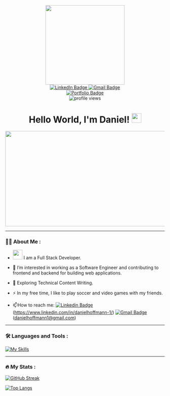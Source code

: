 <div id="header" align="center">
  <img src="https://media.giphy.com/media/WtTnAfZn6aVJfBzlN3/giphy.gif" width="250"/>
</div>

<div id="badges" align="center">
  <a href="https://www.linkedin.com/in/danielhoffmann-1/">
    <img src="https://img.shields.io/badge/LinkedIn-blue?style=for-the-badge&logo=linkedin&logoColor=white" alt="LinkedIn Badge"/>
  </a>
  <a href="mailto:danielhoffmann1@gmail.com">
    <img src="https://img.shields.io/badge/Gmail-red?style=for-the-badge&logo=gmail&logoColor=white" alt="Gmail Badge"/>
  </a>
</div>
<div id="badges-portfolio" align="center">
  <a href="https://pepa90210.github.io/">
    <img src="https://img.shields.io/badge/Porfolio Page-grey?style=for-the-badge&logo=prometheus&logoColor=white" alt="Portfolio Badge"/>
  </a>
</div>
<div id="profile-views" align="center">
  <img src="https://komarev.com/ghpvc/?username=dhoffmann1&style=flat-square&color=blue" alt="profile views"/>
  <h1>
  Hello World, I'm Daniel!
  <img src="https://media.giphy.com/media/hvRJCLFzcasrR4ia7z/giphy.gif" width="30px"/>
</h1>
</div>

<div align="center">
  <img src="https://media.giphy.com/media/dWesBcTLavkZuG35MI/giphy.gif" width="600" height="300"/>
</div>

---

### :man_technologist: About Me :

- <img src="https://media.giphy.com/media/WUlplcMpOCEmTGBtBW/giphy.gif" width="30"> I am a Full Stack Developer.

- :telescope: I’m interested in working as a Software Engineer and contributing to frontend and backend for building web applications.

- :seedling: Exploring Technical Content Writing.

- :zap: In my free time, I like to play soccer and video games with my friends.

- :mailbox:How to reach me: [![Linkedin Badge](https://img.shields.io/badge/-LinkedIn-blue?style=flat&logo=Linkedin&logoColor=white)](https://www.linkedin.com/in/danielhoffmann-1/) (https://www.linkedin.com/in/danielhoffmann-1/) [![Gmail Badge](https://img.shields.io/badge/-Gmail-red?style=flat&logo=Gmail&logoColor=white)](mailto:danielhoffmann1@gmail.com) (danielhoffmann1@gmail.com)

---

### :hammer_and_wrench: Languages and Tools :


[![My Skills](https://skillicons.dev/icons?i=js,py,html,css,react,redux,express,flask,nodejs,postgres,sqlite,docker,git,heroku,vscode)](https://skillicons.dev)

---

### :fire: My Stats :

[![GitHub Streak](http://github-readme-streak-stats.herokuapp.com?user=dhoffmann1&theme=dark&background=000000)](https://git.io/streak-stats)

[![Top Langs](https://github-readme-stats.vercel.app/api/top-langs/?username=dhoffmann1&layout=compact)](https://github.com/anuraghazra/github-readme-stats)
